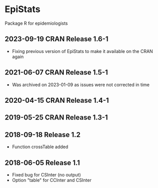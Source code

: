 # EpiStats
Package R for epidemiologists

## 2023-09-19 CRAN Release 1.6-1

- Fixing previous version of EpiStats to make it available on the CRAN again

## 2021-06-07 CRAN Release 1.5-1

- Was archived on 2023-01-09 as issues were not corrected in time

## 2020-04-15 CRAN Release 1.4-1

## 2019-05-25 CRAN Release 1.3-1

## 2018-09-18 Release 1.2

- Function crossTable added

## 2018-06-05 Release 1.1

- Fixed bug for CSInter (no output)
- Option "table" for CCInter and CSInter
